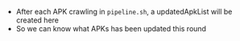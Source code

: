 * After each APK crawling in `pipeline.sh`, a updatedApkList will be created here
* So we can know what APKs has been updated this round
